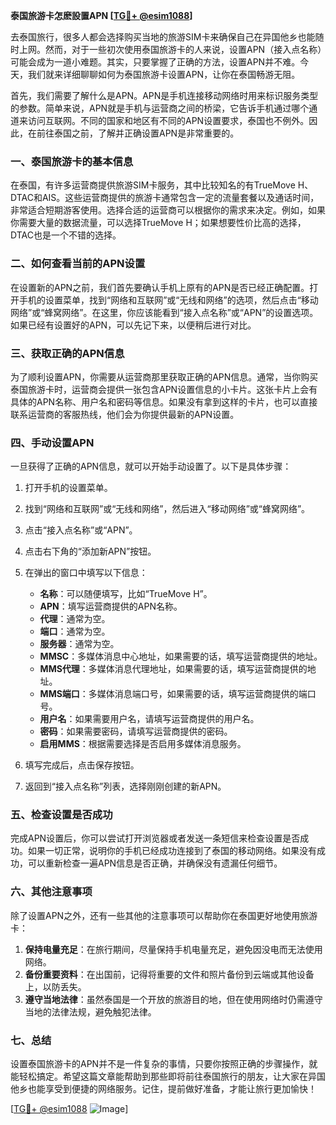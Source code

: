 **泰国旅游卡怎麽設置APN [[TG💪+ @esim1088](https://t.me/s/esim1088)]**

去泰国旅行，很多人都会选择购买当地的旅游SIM卡来确保自己在异国他乡也能随时上网。然而，对于一些初次使用泰国旅游卡的人来说，设置APN（接入点名称）可能会成为一道小难题。其实，只要掌握了正确的方法，设置APN并不难。今天，我们就来详细聊聊如何为泰国旅游卡设置APN，让你在泰国畅游无阻。

首先，我们需要了解什么是APN。APN是手机连接移动网络时用来标识服务类型的参数。简单来说，APN就是手机与运营商之间的桥梁，它告诉手机通过哪个通道来访问互联网。不同的国家和地区有不同的APN设置要求，泰国也不例外。因此，在前往泰国之前，了解并正确设置APN是非常重要的。

### 一、泰国旅游卡的基本信息

在泰国，有许多运营商提供旅游SIM卡服务，其中比较知名的有TrueMove H、DTAC和AIS。这些运营商提供的旅游卡通常包含一定的流量套餐以及通话时间，非常适合短期游客使用。选择合适的运营商可以根据你的需求来决定。例如，如果你需要大量的数据流量，可以选择TrueMove H；如果想要性价比高的选择，DTAC也是一个不错的选择。

### 二、如何查看当前的APN设置

在设置新的APN之前，我们首先要确认手机上原有的APN是否已经正确配置。打开手机的设置菜单，找到“网络和互联网”或“无线和网络”的选项，然后点击“移动网络”或“蜂窝网络”。在这里，你应该能看到“接入点名称”或“APN”的设置选项。如果已经有设置好的APN，可以先记下来，以便稍后进行对比。

### 三、获取正确的APN信息

为了顺利设置APN，你需要从运营商那里获取正确的APN信息。通常，当你购买泰国旅游卡时，运营商会提供一张包含APN设置信息的小卡片。这张卡片上会有具体的APN名称、用户名和密码等信息。如果没有拿到这样的卡片，也可以直接联系运营商的客服热线，他们会为你提供最新的APN设置。

### 四、手动设置APN

一旦获得了正确的APN信息，就可以开始手动设置了。以下是具体步骤：

1. 打开手机的设置菜单。
2. 找到“网络和互联网”或“无线和网络”，然后进入“移动网络”或“蜂窝网络”。
3. 点击“接入点名称”或“APN”。
4. 点击右下角的“添加新APN”按钮。
5. 在弹出的窗口中填写以下信息：
   - **名称**：可以随便填写，比如“TrueMove H”。
   - **APN**：填写运营商提供的APN名称。
   - **代理**：通常为空。
   - **端口**：通常为空。
   - **服务器**：通常为空。
   - **MMSC**：多媒体消息中心地址，如果需要的话，填写运营商提供的地址。
   - **MMS代理**：多媒体消息代理地址，如果需要的话，填写运营商提供的地址。
   - **MMS端口**：多媒体消息端口号，如果需要的话，填写运营商提供的端口号。
   - **用户名**：如果需要用户名，请填写运营商提供的用户名。
   - **密码**：如果需要密码，请填写运营商提供的密码。
   - **启用MMS**：根据需要选择是否启用多媒体消息服务。

6. 填写完成后，点击保存按钮。
7. 返回到“接入点名称”列表，选择刚刚创建的新APN。

### 五、检查设置是否成功

完成APN设置后，你可以尝试打开浏览器或者发送一条短信来检查设置是否成功。如果一切正常，说明你的手机已经成功连接到了泰国的移动网络。如果没有成功，可以重新检查一遍APN信息是否正确，并确保没有遗漏任何细节。

### 六、其他注意事项

除了设置APN之外，还有一些其他的注意事项可以帮助你在泰国更好地使用旅游卡：

1. **保持电量充足**：在旅行期间，尽量保持手机电量充足，避免因没电而无法使用网络。
2. **备份重要资料**：在出国前，记得将重要的文件和照片备份到云端或其他设备上，以防丢失。
3. **遵守当地法律**：虽然泰国是一个开放的旅游目的地，但在使用网络时仍需遵守当地的法律法规，避免触犯法律。

### 七、总结

设置泰国旅游卡的APN并不是一件复杂的事情，只要你按照正确的步骤操作，就能轻松搞定。希望这篇文章能帮助到那些即将前往泰国旅行的朋友，让大家在异国他乡也能享受到便捷的网络服务。记住，提前做好准备，才能让旅行更加愉快！

[[TG💪+ @esim1088](https://t.me/s/esim1088) ![Image](https://i.postimg.cc/4NQfJmqS/Snipaste-2025-05-13-00-14-12.png)]
